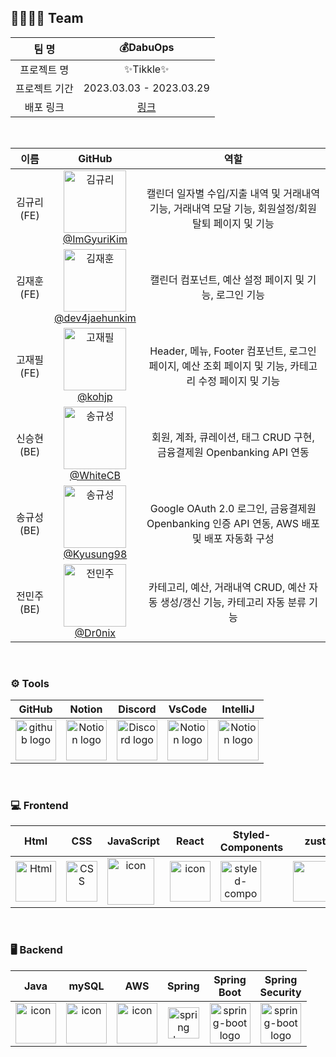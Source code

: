 
## 👨‍👩‍👧‍👦 Team

|     팀 명     |       💰DabuOps        |
| :-----------: | :---------------------: |
|  프로젝트 명  |  ✨Tikkle✨   |
| 프로젝트 기간 | 2023.03.03 - 2023.03.29 |
|   배포 링크   |      [링크](http://seb42-main-032-tikkle.s3-website.ap-northeast-2.amazonaws.com/)       |

<br/>

|        이름        |                                                                           GitHub                                                                            |                                                              역할                                                              |
| :----------------: | :---------------------------------------------------------------------------------------------------------------------------------------------------------: | :----------------------------------------------------------------------------------------------------------------------------: |
|     김규리(FE)     |        <img alt="김규리" src="https://avatars.githubusercontent.com/u/111730140?v=4" height="100" width="100"><br>[@ImGyuriKim](https://github.com/ImGyuriKim)         |                                                 캘린더 일자별 수입/지출 내역 및 거래내역 기능, 거래내역 모달 기능, 회원설정/회원탈퇴 페이지 및 기능                                              |
|     김재훈(FE)     | <img alt="김재훈" src="https://avatars.githubusercontent.com/u/60066262?v=4" height="100" width="100"><br>[@dev4jaehunkim](https://github.com/dev4jaehunkim) | 캘린더 컴포넌트, 예산 설정 페이지 및 기능, 로그인 기능 |
|     고재필(FE)     |  <img alt="고재필" src="https://avatars.githubusercontent.com/u/115775319?v=4" height="100" width="100"><br>[@kohjp](https://github.com/kohjp)  |                              Header, 메뉴, Footer 컴포넌트, 로그인 페이지, 예산 조회 페이지 및 기능, 카테고리 수정 페이지 및 기능                              |
|     신승현(BE)     |  <img alt="송규성" src="https://avatars.githubusercontent.com/u/50867306?v=4" height="100" width="100"><br>[@WhiteCB](https://github.com/WhiteCB)  |       회원, 계좌, 큐레이션, 태그 CRUD 구현, 금융결제원 Openbanking API 연동                              |
|     송규성(BE)     |      <img alt="송규성" src="https://avatars.githubusercontent.com/u/115770061?v=4" height="100" width="100"><br>[@Kyusung98](https://github.com/Kyusung98)       |                                                    Google OAuth 2.0 로그인, 금융결제원 Openbanking 인증 API 연동, AWS 배포 및 배포 자동화 구성                                                    |
|     전민주(BE)     |     <img alt="전민주" src="https://avatars.githubusercontent.com/u/99949538?v=4" height="100" width="100"><br>[@Dr0nix](https://github.com/Dr0nix)      |                                                           카테고리, 예산, 거래내역 CRUD, 예산 자동 생성/갱신 기능, 카테고리 자동 분류 기능                                                           |

<br/>

### <span style=""> ⚙️ **Tools** </span>

|                                                   GitHub                                                    |                                                                                   Notion                                                                                    |                                                                                       Discord                                                                                        |                                                                                           VsCode                                                                                            |                                                                                IntelliJ                                                                                 |
| :---------------------------------------------------------------------------------------------------------: | :-------------------------------------------------------------------------------------------------------------------------------------------------------------------------: | :----------------------------------------------------------------------------------------------------------------------------------------------------------------------------------: | :-----------------------------------------------------------------------------------------------------------------------------------------------------------------------------------------: | :---------------------------------------------------------------------------------------------------------------------------------------------------------------------: |
| <img alt="github logo" src="https://techstack-generator.vercel.app/github-icon.svg" width="65" height="65"> | <img alt="Notion logo" src="https://www.notion.so/cdn-cgi/image/format=auto,width=640,quality=100/front-static/shared/icons/notion-app-icon-3d.png" height="65" width="65"> | <img alt="Discord logo" src="https://assets-global.website-files.com/6257adef93867e50d84d30e2/62595384e89d1d54d704ece7_3437c10597c1526c3dbd98c737c2bcae.svg" height="65" width="65"> | <img alt="Notion logo" src="https://upload.wikimedia.org/wikipedia/commons/thumb/9/9a/Visual_Studio_Code_1.35_icon.svg/2048px-Visual_Studio_Code_1.35_icon.svg.png" height="65" width="65"> | <img alt="Notion logo" src="https://upload.wikimedia.org/wikipedia/commons/thumb/9/9c/IntelliJ_IDEA_Icon.svg/1024px-IntelliJ_IDEA_Icon.svg.png" height="65" width="65"> |

<br/>

### <span style=""> 💻 **Frontend** </span>

|                                                                                     Html                                                                                     |                                                                                                       CSS                                                                                                        |                                                                          JavaScript                                                                           |                                                                              React                                                                               |                                                                        Styled-<br>Components                                                                        |                                                                               zustand                                                                               |                                                                                              React-Quill                                                                                              |
| :--------------------------------------------------------------------------------------------------------------------------------------------------------------------------: | :--------------------------------------------------------------------------------------------------------------------------------------------------------------------------------------------------------------: | :-----------------------------------------------------------------------------------------------------------------------------------------------------------: | :--------------------------------------------------------------------------------------------------------------------------------------------------------------: | :-----------------------------------------------------------------------------------------------------------------------------------------------------------------: | :-----------------------------------------------------------------------------------------------------------------------------------------------------------------: | :---------------------------------------------------------------------------------------------------------------------------------------------------------------------------------------------------: |
| <img alt="Html" src ="https://upload.wikimedia.org/wikipedia/commons/thumb/6/61/HTML5_logo_and_wordmark.svg/440px-HTML5_logo_and_wordmark.svg.png" width="65" height="65" /> | <div style="display: flex; align-items: flex-start;"><img src="https://user-images.githubusercontent.com/111227745/210204643-4c3d065c-59ec-481d-ac13-cea795730835.png" alt="CSS" width="50" height="65" /></div> | <div style="display: flex; align-items: flex-start;"><img src="https://techstack-generator.vercel.app/js-icon.svg" alt="icon" width="75" height="75" /></div> | <div style="display: flex; align-items: flex-start;"><img src="https://techstack-generator.vercel.app/react-icon.svg" alt="icon" width="65" height="65" /></div> | <div style="display: flex; align-items: flex-start;"><img src="https://styled-components.com/logo.png" alt="styled-components icon" width="65" height="65" /></div> | <div style="display: flex; align-items: flex-start;"><img src="https://images.velog.io/post-images/augusty/7dc27aa0-0563-11ea-8b40-6b6b6ae34645/bear.png" width="100" height="65"/></div> | <div style="display: flex; align-items: flex-start;"><img src="https://user-images.githubusercontent.com/81786662/210204172-8fc62516-4ee9-410d-859a-17a0da1e76f9.png" width="100" height="65"/></div> |

<br/>

### <span style=""> 🖥️ **Backend** </span>

|                                                                              Java                                                                               |                                                                              mySQL                                                                               |                                                                              AWS                                                                               |                                                       Spring                                                       |                                                   Spring<br>Boot                                                   |                                                               Spring<br/>Security                                                               |
| :-------------------------------------------------------------------------------------------------------------------------------------------------------------: | :--------------------------------------------------------------------------------------------------------------------------------------------------------------: | :------------------------------------------------------------------------------------------------------------------------------------------------------------: | :----------------------------------------------------------------------------------------------------------------: | :----------------------------------------------------------------------------------------------------------------: | :---------------------------------------------------------------------------------------------------------------------------------------------: |
| <div style="display: flex; align-items: flex-start;"><img src="https://techstack-generator.vercel.app/java-icon.svg" alt="icon" width="65" height="65" /></div> | <div style="display: flex; align-items: flex-start;"><img src="https://techstack-generator.vercel.app/mysql-icon.svg" alt="icon" width="65" height="65" /></div> | <div style="display: flex; align-items: flex-start;"><img src="https://techstack-generator.vercel.app/aws-icon.svg" alt="icon" width="65" height="65" /></div> | <img alt="spring logo" src="https://www.vectorlogo.zone/logos/springio/springio-icon.svg" height="50" width="50" > | <img alt="spring-boot logo" src="https://t1.daumcdn.net/cfile/tistory/27034D4F58E660F616" width="65" height="65" > | <img alt="spring-boot logo" src="https://www.javacodegeeks.com/wp-content/uploads/2014/07/spring-security-project.png" width="65" height="65" > |

<br/>
